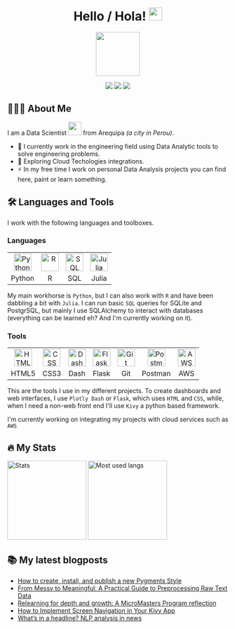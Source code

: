 <h1 align="center">Hello / Hola! <img src="https://media.giphy.com/media/hvRJCLFzcasrR4ia7z/giphy.gif" width="30"></h1>
<p align="center"><img src="https://media.giphy.com/media/M9gbBd9nbDrOTu1Mqx/giphy.gif" width="100"/></p>
<p align="center">
    <a href="https://www.linkedin.com/in/andrea-rondón-villanueva/"><img src="https://img.shields.io/badge/-Andrea%20Rondón%20Villanueva-blue?style=for-the-badge&logo=Linkedin&logoColor=white"></a>
    <a href="mailto: andrea.estefania.rv@gmail.com"><img src="https://img.shields.io/badge/-Email%20me!-green?style=for-the-badge&logo=Gmail&logoColor=white"></a>
    <a href="https://www.noudedata.com"><img src="https://img.shields.io/badge/-Read%20my%20blog-282828?style=for-the-badge&logo=ReadMe&logoColor=white"></a>
</p>

## 👩🏽‍💻 About Me

I am a Data Scientist <img src="https://media.giphy.com/media/WUlplcMpOCEmTGBtBW/giphy.gif" width="30"> from Arequipa *(a city in Perou)*.

- 🔭 I currently work in the engineering field using Data Analytic tools to solve engineering problems.
- 🌱 Exploring Cloud Techologies integrations.
- ⚡ In my free time I work on personal Data Analysis projects you can find here, paint or learn something.

## 🛠 Languages and Tools

I work with the following languages and toolboxes.

### Languages

<table align="center">
    <tr align="center">
        <td><img src="https://cdn.jsdelivr.net/gh/devicons/devicon/icons/python/python-original.svg" title="Python" alt="Python" width="40" height="40"/></td>
        <td><img src="https://cdn.jsdelivr.net/gh/devicons/devicon/icons/r/r-original.svg" title="R" alt="R" width="40" height="40"/></td>
        <td><img src="https://cdn.jsdelivr.net/gh/devicons/devicon/icons/sqlite/sqlite-original.svg" title="SQL" alt="SQL" width="40" height="40"/></td>
        <td><img src="https://cdn.jsdelivr.net/gh/devicons/devicon/icons/julia/julia-original.svg" title="Julia" alt="Julia" width="40" height="40"/></td>
    </tr>
    <tr align="center">
        <td>Python</td>
        <td>R</td>
        <td>SQL</td>
        <td>Julia</td>
    </tr>
</table>

My main workhorse is `Python`, but I can also work with `R` and have been dabbling a bit with `Julia`. I can run basic `SQL` queries for SQLite and PostgrSQL, but mainly I use SQLAlchemy to interact with databases (everything can be learned eh? And I'm currently working on it).

### Tools

<table align="center">
    <tr align="center">
        <td><img src="https://cdn.jsdelivr.net/gh/devicons/devicon/icons/html5/html5-original.svg" title="HTML" alt="HTML" width="40" height="40"/></td>
        <td><img src="https://cdn.jsdelivr.net/gh/devicons/devicon/icons/css3/css3-original.svg" title="CSS" alt="CSS" width="40" height="40"/></td>
        <td><img src="https://www.vectorlogo.zone/logos/plot_ly/plot_ly-icon.svg" title="Dash" alt="Dash" width="40" height="40"/></td>
        <td><img src="https://cdn.jsdelivr.net/gh/devicons/devicon/icons/flask/flask-original.svg" title="Flask" alt="Flask" width="40" height="40"/></td>
        <td><img src="https://cdn.jsdelivr.net/gh/devicons/devicon/icons/git/git-original.svg" title="Git" alt="Git" width="40" height="40"/></td>
        <td><img src="https://www.vectorlogo.zone/logos/getpostman/getpostman-icon.svg" title="Postman" alt="Postman" width="40" height="40"/></td>
        <td><img src="https://cdn.jsdelivr.net/gh/devicons/devicon/icons/amazonwebservices/amazonwebservices-original.svg" title="AWS" alt="AWS" width="40" height="40"/></td>
    </tr>
    <tr align="center">
        <td>HTML5</td>
        <td>CSS3</td>
        <td>Dash</td>
        <td>Flask</td>
        <td>Git</td>
        <td>Postman</td>
        <td>AWS</td>
    </tr>
</table>

This are the tools I use in my different projects. To create dashboards and web interfaces, I use `Plotly Dash` or `Flask`, which uses `HTML` and `CSS`, while, when I need a non-web front end I'll use `Kivy` a python based framework.

I'm currently working on integrating my projects with cloud services such as `AWS`

## 🔥 My Stats

<p>
<img src="http://github-readme-streak-stats.herokuapp.com?user=drearondov&theme=dark&background=282828" title="Stats" alt="Stats" height="180"/>
<img src="https://github-readme-stats.vercel.app/api/top-langs/?username=drearondov&layout=compact&theme=gruvbox&hide=CSS" title="Langs" alt="Most used langs" height="180"/>
</p>

## 📚 My latest blogposts

<!-- BLOG-POST-LIST:START -->
- [How to create, install, and publish a new Pygments Style](https://noudedata.com/2023/10/how-to-create-install-and-publish-a-new-pygments-style/)
- [From Messy to Meaningful: A Practical Guide to Preprocessing Raw Text Data](https://noudedata.com/2023/09/nlp-news-headlines-2/)
- [Relearning for depth and growth: A MicroMasters Program reflection](https://noudedata.com/2023/05/micromasters-program-reflection/)
- [How to Implement Screen Navigation in Your Kivy App](https://noudedata.com/2023/04/kivy-screen-navigation/)
- [What’s in a headline? NLP analysis in news](https://noudedata.com/2023/04/nlp-analysis-part-1/)
<!-- BLOG-POST-LIST:END -->
